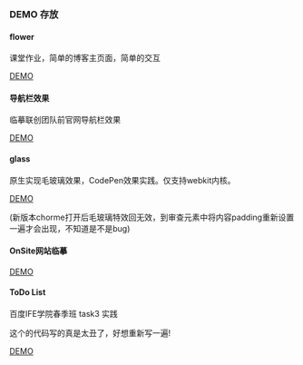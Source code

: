 ### DEMO 存放

#### flower
课堂作业，简单的博客主页面，简单的交互  

[DEMO](http://d12mnit.github.io/Cherming/flower/index.html)

#### 导航栏效果
临摹联创团队前官网导航栏效果 

[DEMO](http://d12mnit.github.io/Cherming/%E5%AF%BC%E8%88%AA%E6%A0%8F%E6%95%88%E6%9E%9C/index.html)

#### glass
原生实现毛玻璃效果，CodePen效果实践。仅支持webkit内核。

[DEMO](http://d12mnit.github.io/Cherming/glass/index.html)  

(新版本chorme打开后毛玻璃特效回无效，到审查元素中将内容padding重新设置一遍才会出现，不知道是不是bug)

#### OnSite网站临摹

[DEMO](http://d12mnit.github.io/Cherming/Onsite/index.html)

#### ToDo List
百度IFE学院春季班 task3 实践

这个的代码写的真是太丑了，好想重新写一遍!

[DEMO](http://d12mnit.github.io/Cherming/todolist/index.html)